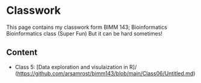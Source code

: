# Classwork
 This page contains my classwork form BIMM 143; Bioinformatics 
Bioinformatics class (Super Fun)
But it can be hard sometimes!

## Content
-  Class 5: [Data exploration and visulaization in R]/
(https://github.com/arsamrost/bimm143/blob/main/Class06/Untitled.md)
